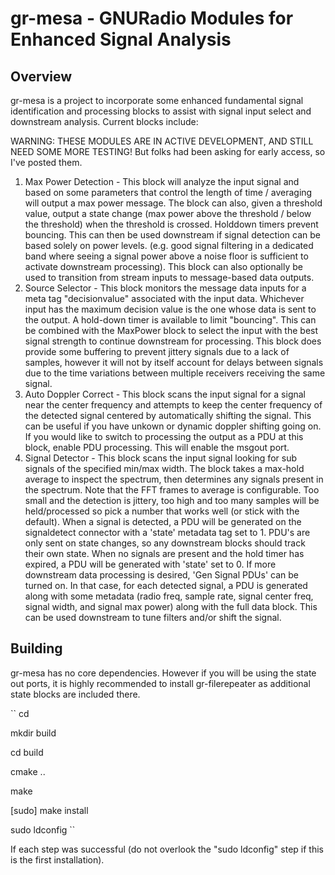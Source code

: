 # gr-mesa - GNURadio Modules for Enhanced Signal Analysis

## Overview
gr-mesa is a project to incorporate some enhanced fundamental signal identification and processing blocks to assist with signal input select and downstream analysis.  Current blocks include:


WARNING: THESE MODULES ARE IN ACTIVE DEVELOPMENT, AND STILL NEED SOME MORE TESTING!  But folks had been asking for early access, so I've posted them.


1. Max Power Detection - This block will analyze the input signal and based on some parameters that control the length of time / averaging will output a max power message.  The block can also, given a threshold value, output a state change (max power above the threshold / below the threshold) when the threshold is crossed.  Holddown timers prevent bouncing.  This can then be used downstream if signal detection can be based solely on power levels.  (e.g. good signal filtering in a dedicated band where seeing a signal power above a noise floor is sufficient to activate downstream processing).  This block can also optionally be used to transition from stream inputs to message-based data outputs.
2. Source Selector - This block monitors the message data inputs for a meta tag "decisionvalue" associated with the input data.  Whichever input has the maximum decision value is the one whose data is sent to the output.  A hold-down timer is available to limit "bouncing".  This can be combined with the MaxPower block to select the input with the best signal strength to continue downstream for processing.  This block does provide some buffering to prevent jittery signals due to a lack of samples, however it will not by itself account for delays between signals due to the time variations between multiple receivers receiving the same signal.
3. Auto Doppler Correct - This block scans the input signal for a signal near the center frequency and attempts to keep the center frequency of the detected signal centered by automatically shifting the signal.  This can be useful if you have unkown or dynamic doppler shifting going on.  If you would like to switch to processing the output as a PDU at this block, enable PDU processing.  This will enable the msgout port.  
4. Signal Detector - This block scans the input signal looking for sub signals of the specified min/max width.  The block takes a max-hold average to inspect the spectrum, then determines any signals present in the spectrum.  Note that the FFT frames to average is configurable.  Too small and the detection is jittery, too high and too many samples will be held/processed so pick a number that works well (or stick with the default).  When a signal is detected, a PDU will be generated on the signaldetect connector with a 'state' metadata tag set to 1.  PDU's are only sent on state changes, so any downstream blocks should track their own state.  When no signals are present and the hold timer has expired, a PDU will be generated with 'state' set to 0.  If more downstream data processing is desired, 'Gen Signal PDUs' can be turned on.  In that case, for each detected signal, a PDU is generated along with some metadata (radio freq, sample rate, signal center freq, signal width, and signal max power) along with the full data block.  This can be used downstream to tune filters and/or shift the signal.  

## Building
gr-mesa has no core dependencies.  However if you will be using the state out ports, it is highly recommended to install gr-filerepeater as additional state blocks are included there.

``
cd <clone directory>

mkdir build

cd build

cmake ..

make

[sudo] make install

sudo ldconfig
``

If each step was successful (do not overlook the "sudo ldconfig" step if this is the first installation).

